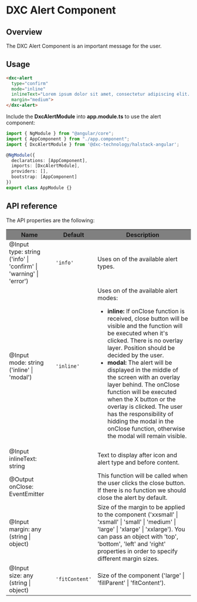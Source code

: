 # DXC Alert Component

## Overview

The DXC Alert Component is an important message for the user.

## Usage

```html
<dxc-alert
  type="confirm"
  mode="inline"
  inlineText="Lorem ipsum dolor sit amet, consectetur adipiscing elit. Suspendisse malesuada lacus ex, sit amet blandit leo lobortis eget."
  margin="medium">
</dxc-alert>
```

Include the **DxcAlertModule** into **app.module.ts** to use the alert component:

```ts
import { NgModule } from "@angular/core";
import { AppComponent } from "./app.component";
import { DxcAlertModule } from '@dxc-technology/halstack-angular';

@NgModule({
  declarations: [AppComponent],
  imports: [DxcAlertModule],
  providers: [],
  bootstrap: [AppComponent]
})
export class AppModule {}
```

## API reference

The API properties are the following:

<table>
    <tr style="background-color: grey">
        <th>Name</th>
        <th>Default</th>
        <th>Description</th>
    </tr>
    <tr>
        <td>@Input<br>type: string ('info' | 'confirm' | 'warning' | 'error')</td>
        <td>
        <code>'info'</code>
        </td>
        <td>Uses on of the available alert types.</td>
    </tr>
    <tr>
        <td>@Input<br>mode: string ('inline' | 'modal')</td>
        <td>
        <code>'inline'</code>
        </td>
        <td>
        Uses on of the available alert modes:
        <ul>
            <li>
            <strong>inline:</strong> If onClose function is received, close
            button will be visible and the function will be executed when it's
            clicked. There is no overlay layer. Position should be decided by
            the user.
            </li>
            <li>
            <strong>modal:</strong> The alert will be displayed in the middle
            of the screen with an overlay layer behind. The onClose function
            will be executed when the X button or the overlay is clicked. The
            user has the responsibility of hidding the modal in the onClose
            function, otherwise the modal will remain visible.
            </li>
        </ul>
        </td>
    </tr>
    <tr>
        <td>@Input<br>inlineText: string</td>
        <td></td>
        <td>Text to display after icon and alert type and before content.</td>
    </tr>
    <tr>
        <td>@Output<br>onClose: EventEmitter</td>
        <td></td>
        <td>
        This function will be called when the user clicks the close button. If
        there is no function we should close the alert by default.
        </td>
    </tr>
    <tr>
        <td>@Input<br>margin: any (string | object)</td>
        <td></td>
        <td>
        Size of the margin to be applied to the component ('xxsmall' |
        'xsmall' | 'small' | 'medium' | 'large' | 'xlarge' | 'xxlarge'). You
        can pass an object with 'top', 'bottom', 'left' and 'right' properties
        in order to specify different margin sizes.
        </td>
    </tr>
    <tr>
        <td>@Input<br>size: any (string | object)</td>
        <td>
        <code>'fitContent'</code>
        </td>
        <td>Size of the component ('large' | 'fillParent' | 'fitContent').</td>
    </tr>
</table>